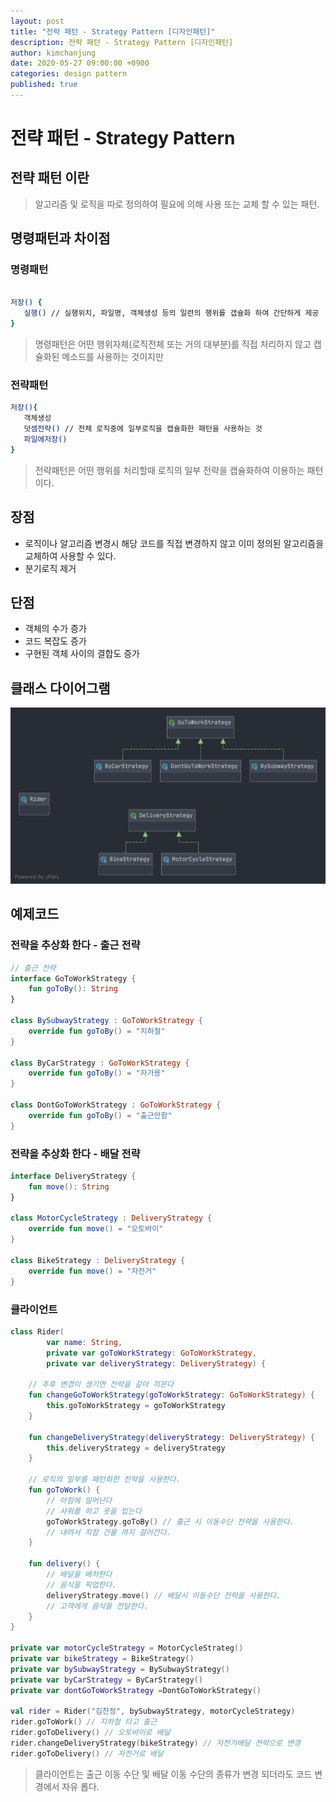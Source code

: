 ```yaml
---
layout: post
title: "전략 패턴 - Strategy Pattern [디자인패턴]"
description: 전략 패턴 - Strategy Pattern [디자인패턴]
author: kimchanjung
date: 2020-05-27 09:00:00 +0900
categories: design pattern
published: true
---
```


# 전략 패턴 - Strategy Pattern

## 전략 패턴 이란
> 알고리즘 및 로직을 따로 정의하여 필요에 의해 사용 또는 교체 할 수 있는 패턴.

## 명령패턴과 차이점
### 명령패턴
 ```bash

 저장() {
    실행() // 실행위치, 파일명, 객체생성 등의 일련의 행위를 갭슐화 하여 간단하게 제공
 }
 ```
> 명령패턴은 어떤 행위자체(로직전체 또는 거의 대부분)를 직접 처리하지 않고 캡슐화된 메소드를 사용하는 것이지만  

### 전략패턴 
```bash
저장(){
   객체생성
   덧셈전략() // 전체 로직중에 일부로직을 캡슐화한 패턴을 사용하는 것 
   파일에저장()
}
 ```
 > 전략패턴은 어떤 행위를 처리할때 로직의 일부 전략을 캡슐화하여 이용하는 패턴이다.


## 장점
- 로직이나 알고리즘 변경시 해당 코드를 직접 변경하지 않고 이미 정의된 알고리즘을 교체하여 사용할 수 있다.
- 분기로직 제거

## 단점
- 객체의 수가 증가
- 코드 복잡도 증가
- 구현된 객체 사이의 결합도 증가


## 클래스 다이어그램
![class-diagram](/post-img/design-pattern/strategy-pattern-class-diagram.png)


## 예제코드

### 전략을 추상화 한다 - 출근 전략
```kotlin
// 출근 전략
interface GoToWorkStrategy {
    fun goToBy(): String
}

class BySubwayStrategy : GoToWorkStrategy {
    override fun goToBy() = "지하철"
}

class ByCarStrategy : GoToWorkStrategy {
    override fun goToBy() = "자가용"
}

class DontGoToWorkStrategy : GoToWorkStrategy {
    override fun goToBy() = "출근안함"
}
```
### 전략을 추상화 한다 - 배달 전략
```kotlin
interface DeliveryStrategy {
    fun move(): String
}

class MotorCycleStrategy : DeliveryStrategy {
    override fun move() = "오토바이"
}

class BikeStrategy : DeliveryStrategy {
    override fun move() = "자전거"
}
```

### 클라이언트
```kotlin
class Rider(
        var name: String,
        private var goToWorkStrategy: GoToWorkStrategy,
        private var deliveryStrategy: DeliveryStrategy) {

    // 추후 변경이 생기면 전략을 갈아 끼운다
    fun changeGoToWorkStrategy(goToWorkStrategy: GoToWorkStrategy) {
        this.goToWorkStrategy = goToWorkStrategy
    }

    fun changeDeliveryStrategy(deliveryStrategy: DeliveryStrategy) {
        this.deliveryStrategy = deliveryStrategy
    }

    // 로직의 일부를 패턴화한 전략을 사용한다.
    fun goToWork() {
        // 아침에 일어난다
        // 샤워를 하고 옷을 입는다 
        goToWorkStrategy.goToBy() // 출근 시 이동수단 전략을 사용한다.
        // 내려서 지점 건물 까지 걸어간다.
    }

    fun delivery() {
        // 배달을 배차한다
        // 음식을 픽업한다.
        deliveryStrategy.move() // 배달시 이동수단 전략을 사용한다.
        // 고객에게 음식을 전달한다.
    }
}

private var motorCycleStrategy = MotorCycleStrateg()
private var bikeStrategy = BikeStrategy()
private var bySubwayStrategy = BySubwayStrategy()
private var byCarStrategy = ByCarStrategy()
private var dontGoToWorkStrategy =DontGoToWorkStrategy()

val rider = Rider("김찬정", bySubwayStrategy, motorCycleStrategy)
rider.goToWork() // 지하철 타고 출근
rider.goToDelivery() // 오토바이로 배달
rider.changeDeliveryStrategy(bikeStrategy) // 자전거배달 전략으로 변경 
rider.goToDelivery() // 자전거로 배달 
```
> 클라이언트는 출근 이동 수단 및 배달 이동 수단의 종류가 변경 되더라도 코드 변경에서 자유 롭다.
